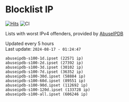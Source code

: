 # Blocklist IP

[![Hits](https://hits.seeyoufarm.com/api/count/incr/badge.svg?url=https%3A%2F%2Fgithub.com%2Fborestad%2Fblocklist-ip%2F&count_bg=%2379C83D&title_bg=%23555555&icon=&icon_color=%23E7E7E7&title=hits&edge_flat=false)](https://hits.seeyoufarm.com)  ![CI](https://img.shields.io/github/workflow/status/borestad/blocklist-ip/CI?style=flat-square)

Lists with worst IPv4 offenders, provided by [AbuseIPDB](https://www.abuseipdb.com/)

<!-- FOOTER-PLACEHOLDER -->
Updated every 5 hours<br>
Last update: `2024-08-17 - 01:24:47`
```
abuseipdb-s100-1d.ipset (22571 ip)
abuseipdb-s100-2d.ipset (27392 ip)
abuseipdb-s100-3d.ipset (30102 ip)
abuseipdb-s100-7d.ipset (36352 ip)
abuseipdb-s100-30d.ipset (58884 ip)
abuseipdb-s100-60d.ipset (89551 ip)
abuseipdb-s100-90d.ipset (112692 ip)
abuseipdb-s100-120d.ipset (133728 ip)
abuseipdb-s100-all.ipset (606246 ip)
```

